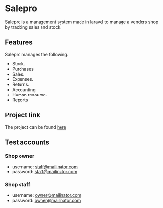 # Salepro

Salepro is a management system made in laravel to manage a vendors shop by tracking sales and stock. 

## Features
Salepro manages the following.
- Stock.
- Purchases
- Sales.
- Expenses.
- Returns.
- Accounting
- Human resource.
- Reports

## Project link
The project can be found [here](https://sales.techuganda.org/)

## Test accounts

### Shop owner
- username: staff@mailinator.com
- password:	staff@mailinator.com

### Shop staff
- username: owner@mailinator.com
- password:	owner@mailinator.com

